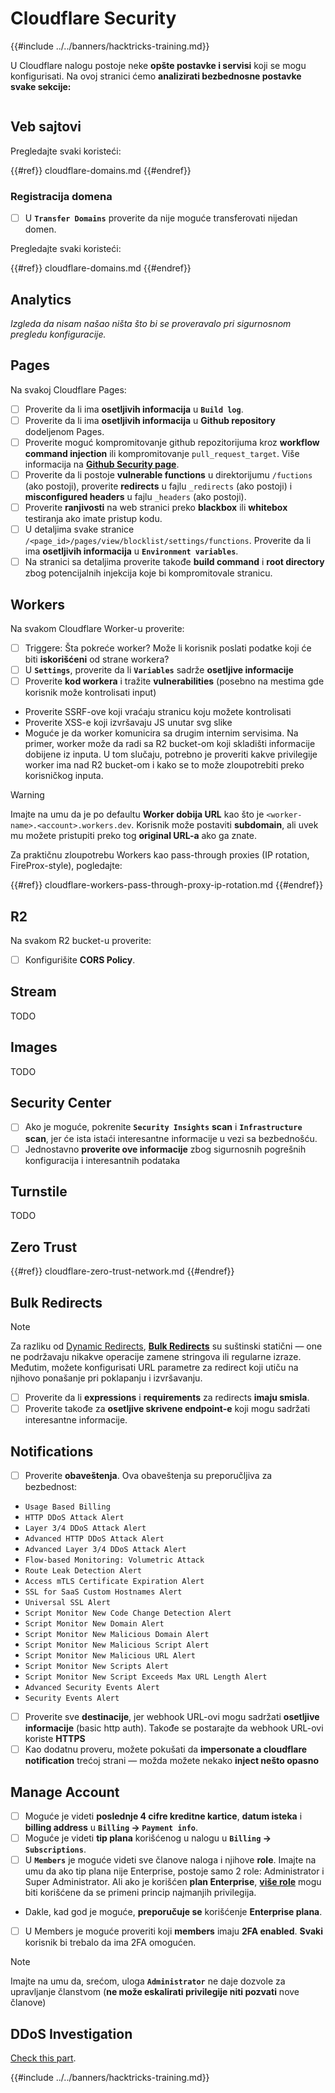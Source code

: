 # Cloudflare Security

{{#include ../../banners/hacktricks-training.md}}

U Cloudflare nalogu postoje neke **opšte postavke i servisi** koji se mogu konfigurisati. Na ovoj stranici ćemo **analizirati bezbednosne postavke svake sekcije:**

<figure><img src="../../images/image (117).png" alt=""><figcaption></figcaption></figure>

## Veb sajtovi

Pregledajte svaki koristeći:

{{#ref}}
cloudflare-domains.md
{{#endref}}

### Registracija domena

- [ ] U **`Transfer Domains`** proverite da nije moguće transferovati nijedan domen.

Pregledajte svaki koristeći:

{{#ref}}
cloudflare-domains.md
{{#endref}}

## Analytics

_Izgleda da nisam našao ništa što bi se proveravalo pri sigurnosnom pregledu konfiguracije._

## Pages

Na svakoj Cloudflare Pages:

- [ ] Proverite da li ima **osetljivih informacija** u **`Build log`**.
- [ ] Proverite da li ima **osetljivih informacija** u **Github repository** dodeljenom Pages.
- [ ] Proverite moguć kompromitovanje github repozitorijuma kroz **workflow command injection** ili kompromitovanje `pull_request_target`. Više informacija na [**Github Security page**](../github-security/index.html).
- [ ] Proverite da li postoje **vulnerable functions** u direktorijumu `/fuctions` (ako postoji), proverite **redirects** u fajlu `_redirects` (ako postoji) i **misconfigured headers** u fajlu `_headers` (ako postoji).
- [ ] Proverite **ranjivosti** na web stranici preko **blackbox** ili **whitebox** testiranja ako imate pristup kodu.
- [ ] U detaljima svake stranice `/<page_id>/pages/view/blocklist/settings/functions`. Proverite da li ima **osetljivih informacija** u **`Environment variables`**.
- [ ] Na stranici sa detaljima proverite takođe **build command** i **root directory** zbog potencijalnih injekcija koje bi kompromitovale stranicu.

## **Workers**

Na svakom Cloudflare Worker-u proverite:

- [ ] Triggere: Šta pokreće worker? Može li korisnik poslati podatke koji će biti **iskorišćeni** od strane workera?
- [ ] U **`Settings`**, proverite da li **`Variables`** sadrže **osetljive informacije**
- [ ] Proverite **kod workera** i tražite **vulnerabilities** (posebno na mestima gde korisnik može kontrolisati input)
- Proverite SSRF-ove koji vraćaju stranicu koju možete kontrolisati
- Proverite XSS-e koji izvršavaju JS unutar svg slike
- Moguće je da worker komunicira sa drugim internim servisima. Na primer, worker može da radi sa R2 bucket-om koji skladišti informacije dobijene iz inputa. U tom slučaju, potrebno je proveriti kakve privilegije worker ima nad R2 bucket-om i kako se to može zloupotrebiti preko korisničkog inputa.

> [!WARNING]
> Imajte na umu da je po defaultu **Worker dobija URL** kao što je `<worker-name>.<account>.workers.dev`. Korisnik može postaviti **subdomain**, ali uvek mu možete pristupiti preko tog **original URL-a** ako ga znate.

Za praktičnu zloupotrebu Workers kao pass-through proxies (IP rotation, FireProx-style), pogledajte:

{{#ref}}
cloudflare-workers-pass-through-proxy-ip-rotation.md
{{#endref}}

## R2

Na svakom R2 bucket-u proverite:

- [ ] Konfigurišite **CORS Policy**.

## Stream

TODO

## Images

TODO

## Security Center

- [ ] Ako je moguće, pokrenite **`Security Insights`** **scan** i **`Infrastructure`** **scan**, jer će ista istaći interesantne informacije u vezi sa bezbednošću.
- [ ] Jednostavno **proverite ove informacije** zbog sigurnosnih pogrešnih konfiguracija i interesantnih podataka

## Turnstile

TODO

## **Zero Trust**

{{#ref}}
cloudflare-zero-trust-network.md
{{#endref}}

## Bulk Redirects

> [!NOTE]
> Za razliku od [Dynamic Redirects](https://developers.cloudflare.com/rules/url-forwarding/dynamic-redirects/), [**Bulk Redirects**](https://developers.cloudflare.com/rules/url-forwarding/bulk-redirects/) su suštinski statični — one ne podržavaju nikakve operacije zamene stringova ili regularne izraze. Međutim, možete konfigurisati URL parametre za redirect koji utiču na njihovo ponašanje pri poklapanju i izvršavanju.

- [ ] Proverite da li **expressions** i **requirements** za redirects **imaju smisla**.
- [ ] Proverite takođe za **osetljive skrivene endpoint-e** koji mogu sadržati interesantne informacije.

## Notifications

- [ ] Proverite **obaveštenja**. Ova obaveštenja su preporučljiva za bezbednost:
- `Usage Based Billing`
- `HTTP DDoS Attack Alert`
- `Layer 3/4 DDoS Attack Alert`
- `Advanced HTTP DDoS Attack Alert`
- `Advanced Layer 3/4 DDoS Attack Alert`
- `Flow-based Monitoring: Volumetric Attack`
- `Route Leak Detection Alert`
- `Access mTLS Certificate Expiration Alert`
- `SSL for SaaS Custom Hostnames Alert`
- `Universal SSL Alert`
- `Script Monitor New Code Change Detection Alert`
- `Script Monitor New Domain Alert`
- `Script Monitor New Malicious Domain Alert`
- `Script Monitor New Malicious Script Alert`
- `Script Monitor New Malicious URL Alert`
- `Script Monitor New Scripts Alert`
- `Script Monitor New Script Exceeds Max URL Length Alert`
- `Advanced Security Events Alert`
- `Security Events Alert`
- [ ] Proverite sve **destinacije**, jer webhook URL-ovi mogu sadržati **osetljive informacije** (basic http auth). Takođe se postarajte da webhook URL-ovi koriste **HTTPS**
- [ ] Kao dodatnu proveru, možete pokušati da **impersonate a cloudflare notification** trećoj strani — možda možete nekako **inject nešto opasno**

## Manage Account

- [ ] Moguće je videti **poslednje 4 cifre kreditne kartice**, **datum isteka** i **billing address** u **`Billing` -> `Payment info`**.
- [ ] Moguće je videti **tip plana** korišćenog u nalogu u **`Billing` -> `Subscriptions`**.
- [ ] U **`Members`** je moguće videti sve članove naloga i njihove **role**. Imajte na umu da ako tip plana nije Enterprise, postoje samo 2 role: Administrator i Super Administrator. Ali ako je korišćen **plan Enterprise**, [**više role**](https://developers.cloudflare.com/fundamentals/account-and-billing/account-setup/account-roles/) mogu biti korišćene da se primeni princip najmanjih privilegija.
- Dakle, kad god je moguće, **preporučuje se** korišćenje **Enterprise plana**.
- [ ] U Members je moguće proveriti koji **members** imaju **2FA enabled**. **Svaki** korisnik bi trebalo da ima 2FA omogućen.

> [!NOTE]
> Imajte na umu da, srećom, uloga **`Administrator`** ne daje dozvole za upravljanje članstvom (**ne može eskalirati privilegije niti pozvati** nove članove)

## DDoS Investigation

[Check this part](cloudflare-domains.md#cloudflare-ddos-protection).

{{#include ../../banners/hacktricks-training.md}}
